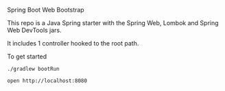 Spring Boot Web Bootstrap

This repo is a Java Spring starter with the Spring Web, Lombok and Spring Web DevTools 
jars.

It includes 1 controller hooked to the root path.

To get started

```
./gradlew bootRun

open http://localhost:8080
```


